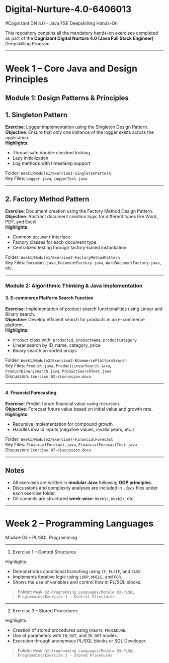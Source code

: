 # Digital-Nurture-4.0-6406013
#Cognizant DN 4.0 - Java FSE Deepskilling Hands-On

This repository contains all the mandatory hands-on exercises completed as part of the **Cognizant Digital Nurture 4.0 (Java Full Stack Engineer)** Deepskilling Program.

---

# Week 1 – Core Java and Design Principles

## Module 1: Design Patterns & Principles

## 1️. Singleton Pattern  
**Exercise**: Logger implementation using the Singleton Design Pattern.  
**Objective**: Ensure that only one instance of the logger exists across the application.  
**Highlights**:
- Thread-safe double-checked locking
- Lazy initialization
- Log methods with timestamp support

 Folder: `Week1/Module1/Exercise1-SingletonPattern`  
 Key Files: `Logger.java`, `LoggerTest.java`

---

## 2️. Factory Method Pattern  
**Exercise**: Document creation using the Factory Method Design Pattern.  
**Objective**: Abstract document creation logic for different types like Word, PDF, and Excel.  
**Highlights**:
- Common `Document` interface
- Factory classes for each document type
- Centralized testing through factory-based instantiation

 Folder: `Week1/Module1/Exercise2-FactoryMethodPattern`  
 Key Files: `Document.java`, `DocumentFactory.java`, `WordDocumentFactory.java`, etc.

---

###  Module 2: Algorithmic Thinking & Java Implementation

#### 3️. E-commerce Platform Search Function  
**Exercise**: Implementation of product search functionalities using Linear and Binary search.  
**Objective**: Develop efficient search for products in an e-commerce platform.  
**Highlights**:
- `Product` class with: `productId`, `productName`, `productCategory`
- Linear search by ID, name, category, price
- Binary search on sorted arrays

 Folder: `Week1/Module2/Exercise2-ECommercePlatformSearch`  
 Key Files: `Product.java`, `ProductLinearSearch.java`, `ProductBinarySearch.java`, `ProductSearchTest.java`  
 Discussion: `Exercise 02-discussion.docx`

---

#### 4. Financial Forecasting  
**Exercise**: Predict future financial value using recursion.  
**Objective**: Forecast future value based on initial value and growth rate.  
**Highlights**:
- Recursive implementation for compound growth
- Handles invalid inputs (negative values, invalid years, etc.)

 Folder: `Week1/Module2/Exercise7-FinancialForecast`  
 Key Files: `FinancialForecast.java`, `FinancialForecastTest.java`  
 Discussion: `Exercise 07-discussion.docx`

---

## Notes
- All exercises are written in **modular Java** following **OOP principles**.
- Discussions and complexity analyses are included in `.docx` files under each exercise folder.
- Git commits are structured **week-wise**: `Week1/`, `Week2/`, etc.

---
# Week 2 – Programming Languages

 Module 03 – PL/SQL Programming

---

1. Exercise 1 – Control Structures

Highlights:
- Demonstrates conditional branching using `IF`, `ELSIF`, and `ELSE`.
- Implements iterative logic using `LOOP`, `WHILE`, and `FOR`.
- Shows the use of variables and control flow in PL/SQL blocks.

> Folder: `Week 02-Programming Languages/Module 03-PLSQL Programming/Exercise 1 - Control Structures`

---

2. Exercise 3 – Stored Procedures

Highlights:
- Creation of stored procedures using `CREATE PROCEDURE`.
- Use of parameters with `IN`, `OUT`, and `IN OUT` modes.
- Execution through anonymous PL/SQL blocks or SQL Developer.

> Folder: `Week 02-Programming Languages/Module 03-PLSQL Programming/Exercise 3 - Stored Procedures`


